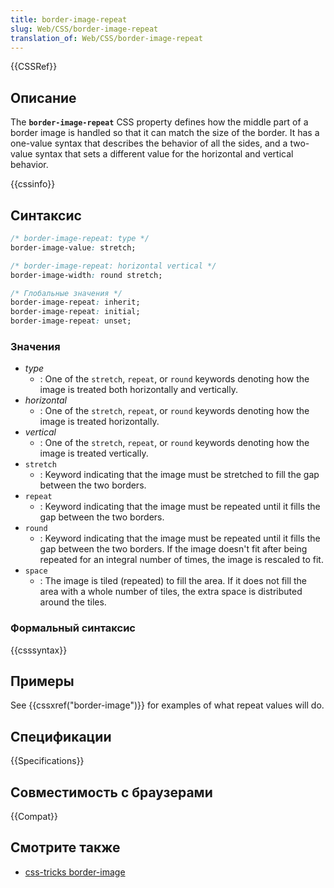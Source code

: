 ```yaml
---
title: border-image-repeat
slug: Web/CSS/border-image-repeat
translation_of: Web/CSS/border-image-repeat
---
```


{{CSSRef}}

## Описание

The **`border-image-repeat`** CSS property defines how the middle part of a border image is handled so that it can match the size of the border. It has a one-value syntax that describes the behavior of all the sides, and a two-value syntax that sets a different value for the horizontal and vertical behavior.

{{cssinfo}}

## Синтаксис

```css
/* border-image-repeat: type */
border-image-value: stretch;

/* border-image-repeat: horizontal vertical */
border-image-width: round stretch;

/* Глобальные значения */
border-image-repeat: inherit;
border-image-repeat: initial;
border-image-repeat: unset;
```

### Значения

- _type_
  - : One of the `stretch`, `repeat`, or `round` keywords denoting how the image is treated both horizontally and vertically.
- _horizontal_
  - : One of the `stretch`, `repeat`, or `round` keywords denoting how the image is treated horizontally.
- _vertical_
  - : One of the `stretch`, `repeat`, or `round` keywords denoting how the image is treated vertically.
- `stretch`
  - : Keyword indicating that the image must be stretched to fill the gap between the two borders.
- `repeat`
  - : Keyword indicating that the image must be repeated until it fills the gap between the two borders.
- `round`
  - : Keyword indicating that the image must be repeated until it fills the gap between the two borders. If the image doesn't fit after being repeated for an integral number of times, the image is rescaled to fit.
- `space`
  - : The image is tiled (repeated) to fill the area. If it does not fill the area with a whole number of tiles, the extra space is distributed around the tiles.

### Формальный синтаксис

{{csssyntax}}

## Примеры

See {{cssxref("border-image")}} for examples of what repeat values will do.

## Спецификации

{{Specifications}}

## Совместимость с браузерами

{{Compat}}

## Смотрите также

- [css-tricks border-image](https://css-tricks.com/almanac/properties/b/border-image/)
